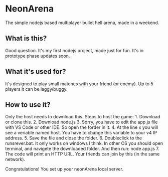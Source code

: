 <h1>NeonArena</h1>

<p>The simple nodejs based multiplayer bullet hell arena, made in a weekend.</p>
<h2>What is this?</h2>
Good question.
It's my first nodejs project, made just for fun.
It's in prototype phase updates soon.

<h2>What it's used for?</h2>
It's designed to play small matches with your friend (or enemy).
Up to 5 players it can be laggy/buggy.

<h2>How to use it?</h2>
Only the host needs to download this.
Steps to host the game:
1. Download or clone this.
2. Download node.js
3. Sorry, you have to edit the app.js file with VS Code or other IDE. So open the forder in it.
4. At the line x you will see a veriable named host. You have to change this variable to your v4 IP address.
5. Save the file and close the folder.
6. Doubleclick to the runsrever.bat. It only works on windows I think. In other OS you should open terminal, and navigete the downloaded folder. And then run:
  node app.js
7. The code will print an HTTP URL. Your friends can join by this (in the same network).

Congratulations! You set up your neonArena local server.
